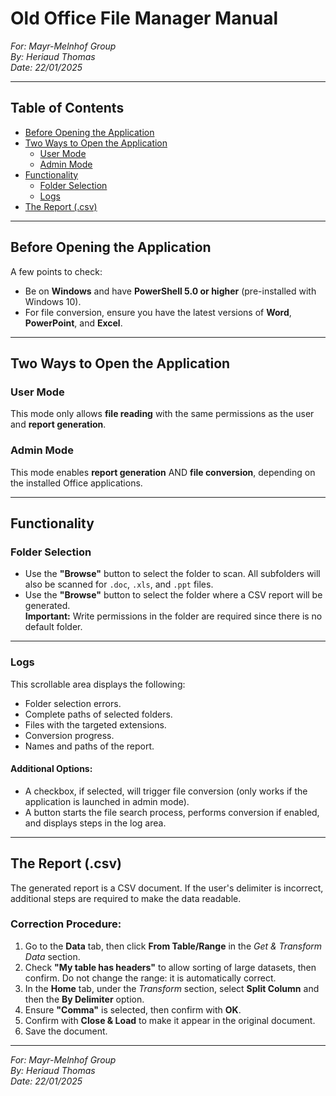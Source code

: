 # Old Office File Manager Manual

_For: Mayr-Melnhof Group_  
_By: Heriaud Thomas_  
_Date: 22/01/2025_

---

## Table of Contents

- [Before Opening the Application](#before-opening-the-application)
- [Two Ways to Open the Application](#two-ways-to-open-the-application)
  - [User Mode](#user-mode)
  - [Admin Mode](#admin-mode)
- [Functionality](#functionality)
  - [Folder Selection](#folder-selection)
  - [Logs](#logs)
- [The Report (.csv)](#the-report-csv)

---

## Before Opening the Application

A few points to check:

- Be on **Windows** and have **PowerShell 5.0 or higher** (pre-installed with Windows 10).
- For file conversion, ensure you have the latest versions of **Word**, **PowerPoint**, and **Excel**.

---

## Two Ways to Open the Application

### User Mode
This mode only allows **file reading** with the same permissions as the user and **report generation**.

### Admin Mode
This mode enables **report generation** AND **file conversion**, depending on the installed Office applications.

---

## Functionality

### Folder Selection

- Use the **"Browse"** button to select the folder to scan. All subfolders will also be scanned for `.doc`, `.xls`, and `.ppt` files.
- Use the **"Browse"** button to select the folder where a CSV report will be generated.  
  **Important:** Write permissions in the folder are required since there is no default folder.

---

### Logs

This scrollable area displays the following:
- Folder selection errors.
- Complete paths of selected folders.
- Files with the targeted extensions.
- Conversion progress.
- Names and paths of the report.

#### Additional Options:
- A checkbox, if selected, will trigger file conversion (only works if the application is launched in admin mode).
- A button starts the file search process, performs conversion if enabled, and displays steps in the log area.

---

## The Report (.csv)

The generated report is a CSV document. If the user's delimiter is incorrect, additional steps are required to make the data readable.

### Correction Procedure:

1. Go to the **Data** tab, then click **From Table/Range** in the _Get & Transform Data_ section.
2. Check **"My table has headers"** to allow sorting of large datasets, then confirm. Do not change the range: it is automatically correct.
3. In the **Home** tab, under the _Transform_ section, select **Split Column** and then the **By Delimiter** option.
4. Ensure **"Comma"** is selected, then confirm with **OK**.
5. Confirm with **Close & Load** to make it appear in the original document.
6. Save the document.

---

_For: Mayr-Melnhof Group_  
_By: Heriaud Thomas_  
_Date: 22/01/2025_
